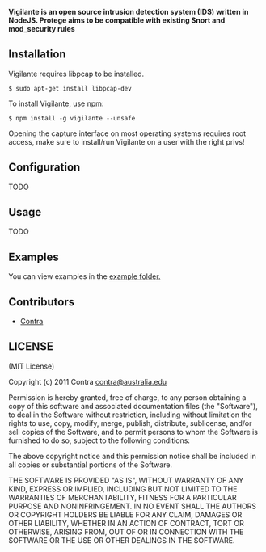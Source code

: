 **Vigilante is an open source intrusion detection system (IDS) written in NodeJS. Protege aims to be compatible with existing Snort and mod_security rules**


## Installation

Vigilante requires libpcap to be installed.

    $ sudo apt-get install libpcap-dev
    
To install Vigilante, use [npm](http://github.com/isaacs/npm):

    $ npm install -g vigilante --unsafe
    
Opening the capture interface on most operating systems requires root access, make sure to install/run Vigilante on a user with the right privs!

## Configuration

TODO

## Usage

TODO

## Examples

You can view examples in the [example folder.](https://github.com/Contra/vigilante/tree/master/examples)

## Contributors

- [Contra](https://github.com/Contra)

## LICENSE

(MIT License)

Copyright (c) 2011 Contra <contra@australia.edu>

Permission is hereby granted, free of charge, to any person obtaining
a copy of this software and associated documentation files (the
"Software"), to deal in the Software without restriction, including
without limitation the rights to use, copy, modify, merge, publish,
distribute, sublicense, and/or sell copies of the Software, and to
permit persons to whom the Software is furnished to do so, subject to
the following conditions:

The above copyright notice and this permission notice shall be
included in all copies or substantial portions of the Software.

THE SOFTWARE IS PROVIDED "AS IS", WITHOUT WARRANTY OF ANY KIND,
EXPRESS OR IMPLIED, INCLUDING BUT NOT LIMITED TO THE WARRANTIES OF
MERCHANTABILITY, FITNESS FOR A PARTICULAR PURPOSE AND
NONINFRINGEMENT. IN NO EVENT SHALL THE AUTHORS OR COPYRIGHT HOLDERS BE
LIABLE FOR ANY CLAIM, DAMAGES OR OTHER LIABILITY, WHETHER IN AN ACTION
OF CONTRACT, TORT OR OTHERWISE, ARISING FROM, OUT OF OR IN CONNECTION
WITH THE SOFTWARE OR THE USE OR OTHER DEALINGS IN THE SOFTWARE.
